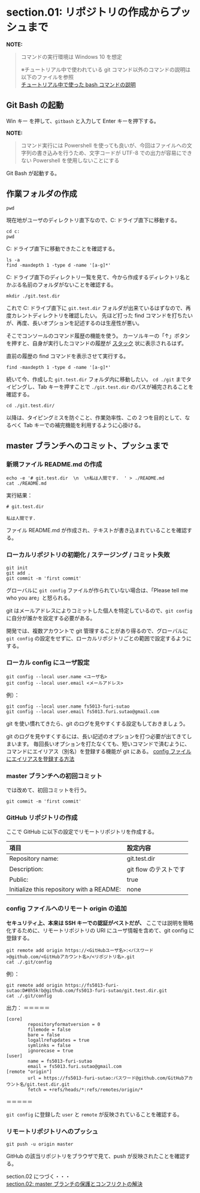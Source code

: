 # section.01: リポジトリの作成からプッシュまで  
 
**NOTE:**  
> コマンドの実行環境は Windows 10 を想定
> 
> ※チュートリアル中で使われている git コマンド以外のコマンドの説明は以下のファイルを参照  
> [チュートリアル中で使った bash コマンドの説明](./explain_bash_command.md)  
  
## Git Bash の起動  
Win キー を押して、`gitbash` と入力して Enter キーを押下する。  
  
**NOTE:**  
> コマンド実行には Powershell を使っても良いが、今回はファイルへの文字列の書き込みを行うため、文字コードが UTF-8 での出力が容易にできない Powershell を使用しないことにする

Git Bash が起動する。  
  
## 作業フォルダの作成  
```console
pwd
```

現在地がユーザのディレクトリ直下なので、C: ドライブ直下に移動する。

```console
cd c: 
pwd
```

C: ドライブ直下に移動できたことを確認する。

```console
ls -a
find -maxdepth 1 -type d -name '[a-g]*'
```

C: ドライブ直下のディレクトリ一覧を見て、今から作成するディレクトリ名とかぶる名前のフォルダがないことを確認する。

```console
mkdir ./git.test.dir
```

これで C: ドライブ直下に `git.test.dir` フォルダが出来ているはずなので、再度カレントディレクトリを確認したい。
先ほど打った find コマンドを打ちたいが、再度、長いオプションを記述するのは生産性が悪い。

そこでコンソールのコマンド履歴の機能を使う。
カーソルキーの「↑」ボタンを押すと、自身が実行したコマンドの履歴が [スタック](https://ja.wikipedia.org/wiki/スタック) 状に表示されるはず。

直前の履歴の find コマンドを表示させて実行する。

```console
find -maxdepth 1 -type d -name '[a-g]*'
```

続いて今、作成した `git.test.dir` フォルダ内に移動したい。
`cd ./git` までタイピングし、Tab キーを押すことで  `./git.test.dir` のパスが補完されることを確認する。

```console
cd ./git.test.dir/
```

以降は、タイピングミスを防ぐこと、作業効率性、この 2 つを目的として、なるべく Tab キーでの補完機能を利用するように心掛ける。
  
## master ブランチへのコミット、プッシュまで  
  
### 新規ファイル README.md の作成  
```console
echo -e '# git.test.dir  \n  \n私は人間です.  ' > ./README.md
cat ./README.md
```
実行結果：
```
# git.test.dir

私は人間です.

```

ファイル README.md が作成され、テキストが書き込まれていることを確認する。
  
### ローカルリポジトリの初期化 / ステージング / コミット失敗  
```console
git init
git add .
git commit -m 'first commit'
```

グローバルに `git config` ファイルが作られていない場合は、「Please tell me who you are」と怒られる。

git はメールアドレスによりコミットした個人を特定しているので、`git config` に自分が誰かを設定する必要がある。

開発では、複数アカウントで git 管理することがあり得るので、グローバルに `git config` の設定をせずに、ローカルリポジトリごとの範囲で設定するようにする。
  
### ローカル config にユーザ設定
```console
git config --local user.name <ユーザ名>
git config --local user.email <メールアドレス>
```
例）：
```console
git config --local user.name fs5013-furi-sutao
git config --local user.email fs5013.furi.sutao@gmail.com
```
  
git を使い慣れてきたら、git のログを見やすくする設定もしておきましょう。

git のログを見やすくするには、長い記述のオプションを打つ必要が出てきてしまいます。
毎回長いオプションを打たなくても、短いコマンドで済むように、コマンドにエイリアス（別名）を登録する機能が git にある。
[config ファイルにエイリアスを登録する方法](./how_register_arias_to_config.md)

### master ブランチへの初回コミット

では改めて、初回コミットを行う。

```console
git commit -m 'first commit'
```
  
### GitHub リポジトリの作成  
ここで GitHub に以下の設定でリモートリポジトリを作成する。

|項目|設定内容|
|:--|:--|
|Repository name: |git.test.dir|
|Description: |git flow のテストです|
|Public: |true|
|Initialize this repository with a README: |none|

### config ファイルへのリモート origin の追加  
**セキュリティ上、本来は SSH キーでの認証がベストだが、** ここでは説明を簡略化するために、リモートリポジトリの URI にユーザ情報を含めて、git config に登録する。

```console
git remote add origin https://<GitHubユーザ名>:<パスワード>@github.com/<GitHubアカウント名>/<リポジトリ名>.git
cat ./.git/config
```
例）：
```console
git remote add origin https://fs5013-furi-sutao:D#8h5k!b@github.com/fs5013-furi-sutao/git.test.dir.git
cat ./.git/config
```

出力：
＝＝＝＝＝
```console
[core]
        repositoryformatversion = 0
        filemode = false
        bare = false
        logallrefupdates = true
        symlinks = false
        ignorecase = true
[user]
        name = fs5013-furi-sutao
        email = fs5013.furi.sutao@gmail.com
[remote "origin"]
        url = https://fs5013-furi-sutao:パスワード@github.com/GitHubアカウント名/git.test.dir.git
        fetch = +refs/heads/*:refs/remotes/origin/*
```
＝＝＝＝＝

`git config` に登録した `user` と `remote` が反映されていることを確認する。
  
### リモートリポジトリへのプッシュ  
```console
git push -u origin master
```

GitHub の該当リポジトリをブラウザで見て、push が反映されたことを確認する。

section.02 につづく・・・  
[section.02: master ブランチの保護とコンフリクトの解決](section.02.md)  
  
